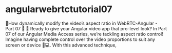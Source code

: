 # angularwebrtctutorial07
🎥How dynamically modify the video’s aspect ratio in WebRTC-Angular - Part 07 🎥 🚀 Ready to give your Angular video app that pro-level look? In Part 07 of our Angular Media Access series, we’re tackling aspect ratio control! Imagine having complete control over the video proportions to suit any screen or device 📱💻. With this advanced technique,
